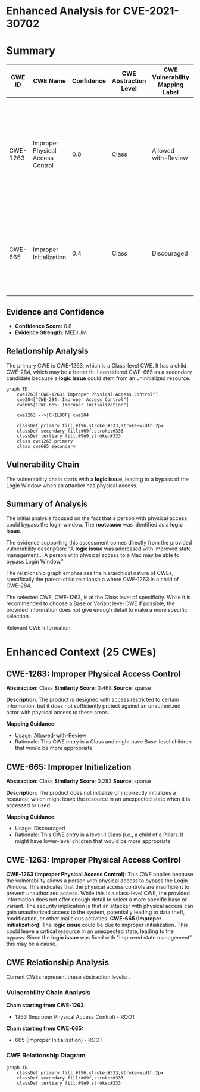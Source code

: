 # Enhanced Analysis for CVE-2021-30702

# Summary
| CWE ID  | CWE Name  | Confidence | CWE Abstraction Level | CWE Vulnerability Mapping Label | CWE-Vulnerability Mapping Notes |
|-----------------|---------------------------------------------------|-------------------|--------------------------|------------------------------------|-------------------------------------------------------------------------------------------------------------------------------------------------|
| CWE-1263 | Improper Physical Access Control | 0.8 | Class | Allowed-with-Review | This is the Primary CWE due to physical access and the ability to bypass Login Window, but it is a Class and may have a better fitting Base or Variant child. |
| CWE-665 | Improper Initialization | 0.4 | Class | Discouraged | Secondary candidate. The **logic issue** may be due to improper initialization, which leads to an unexpected state. |

## Evidence and Confidence

*   **Confidence Score:** 0.8
*   **Evidence Strength:** MEDIUM

## Relationship Analysis
The primary CWE is CWE-1263, which is a Class-level CWE. It has a child CWE-284, which may be a better fit. I considered CWE-665 as a secondary candidate because a **logic issue** could stem from an uninitialized resource.

```mermaid
graph TD
    cwe1263["CWE-1263: Improper Physical Access Control"]
    cwe284["CWE-284: Improper Access Control"]
    cwe665["CWE-665: Improper Initialization"]
    
    cwe1263 -->|CHILDOF| cwe284
    
    classDef primary fill:#f96,stroke:#333,stroke-width:2px
    classDef secondary fill:#69f,stroke:#333
    classDef tertiary fill:#9e9,stroke:#333
    class cwe1263 primary
    class cwe665 secondary
```

## Vulnerability Chain
The vulnerability chain starts with a **logic issue**, leading to a bypass of the Login Window when an attacker has physical access.

## Summary of Analysis
The initial analysis focused on the fact that a person with physical access could bypass the login window. The **rootcause** was identified as a **logic issue**.

The evidence supporting this assessment comes directly from the provided vulnerability description: "A **logic issue** was addressed with improved state management... A person with physical access to a Mac may be able to bypass Login Window."

The relationship graph emphasizes the hierarchical nature of CWEs, specifically the parent-child relationship where CWE-1263 is a child of CWE-284.

The selected CWE, CWE-1263, is at the Class level of specificity. While it is recommended to choose a Base or Variant level CWE if possible, the provided information does not give enough detail to make a more specific selection.

Relevant CWE Information:

# Enhanced Context (25 CWEs)

## CWE-1263: Improper Physical Access Control
**Abstraction:** Class
**Similarity Score**: 0.468
**Source**: sparse

**Description**:
The product is designed with access restricted to certain information, but it does not sufficiently protect against an unauthorized actor with physical access to these areas.

**Mapping Guidance**:
- Usage: Allowed-with-Review
- Rationale: This CWE entry is a Class and might have Base-level children that would be more appropriate

## CWE-665: Improper Initialization
**Abstraction:** Class
**Similarity Score**: 0.283
**Source**: sparse

**Description**:
The product does not initialize or incorrectly initializes a resource, which might leave the resource in an unexpected state when it is accessed or used.

**Mapping Guidance**:
- Usage: Discouraged
- Rationale: This CWE entry is a level-1 Class (i.e., a child of a Pillar). It might have lower-level children that would be more appropriate

## CWE-1263: Improper Physical Access Control
**CWE-1263 (Improper Physical Access Control)**: This CWE applies because the vulnerability allows a person with physical access to bypass the Login Window. This indicates that the physical access controls are insufficient to prevent unauthorized access. While this is a class-level CWE, the provided information does not offer enough detail to select a more specific base or variant. The security implication is that an attacker with physical access can gain unauthorized access to the system, potentially leading to data theft, modification, or other malicious activities.
**CWE-665 (Improper Initialization)**: The **logic issue** could be due to improper initialization. This could leave a critical resource in an unexpected state, leading to the bypass. Since the **logic issue** was fixed with "improved state management" this may be a cause.


## CWE Relationship Analysis

Current CWEs represent these abstraction levels: .


### Vulnerability Chain Analysis

**Chain starting from CWE-1263:**
- 1263 (Improper Physical Access Control) - ROOT


**Chain starting from CWE-665:**
- 665 (Improper Initialization) - ROOT



### CWE Relationship Diagram

```mermaid
graph TD
    classDef primary fill:#f96,stroke:#333,stroke-width:2px
    classDef secondary fill:#69f,stroke:#333
    classDef tertiary fill:#9e9,stroke:#333
```